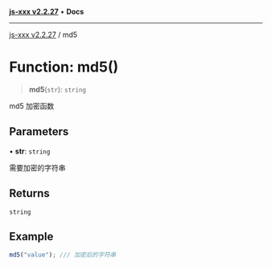 [**js-xxx v2.2.27**](../README.md) • **Docs**

***

[js-xxx v2.2.27](../README.md) / md5

# Function: md5()

> **md5**(`str`): `string`

md5 加密函数

## Parameters

• **str**: `string`

需要加密的字符串

## Returns

`string`

## Example

```ts
md5("value"); /// 加密后的字符串
```
